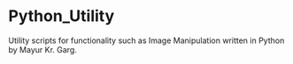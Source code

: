 # Python_Utility
Utility scripts for functionality such as Image Manipulation written in Python by Mayur Kr. Garg.
